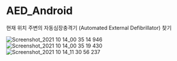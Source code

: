 # AED_Android
현재 위치 주변의 자동심장충격기 (Automated External Defibrillator) 찾기

![Screenshot_2021 10 14_00 35 14 946](https://user-images.githubusercontent.com/20349742/137241761-72cacea8-7829-4a59-b210-877f794946aa.png)
![Screenshot_2021 10 14_00 35 19 430](https://user-images.githubusercontent.com/20349742/137241773-4cc63823-677d-40b9-a16a-f827dad650a3.png)
![Screenshot_2021 10 14_11 30 56 237](https://user-images.githubusercontent.com/20349742/137241781-8ed68995-f8f1-43f7-b065-77e26be15a1b.png)
